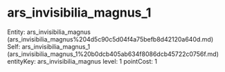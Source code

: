 # ars_invisibilia_magnus_1

Entity: ars_invisibilia_magnus (ars_invisibilia_magnus%204d5c90c5d04f4a75befb8d42120a640d.md)
Self: ars_invisibilia_magnus_1 (ars_invisibilia_magnus_1%20b0dcb405ab634f8086dcb45722c0756f.md)
entityKey: ars_invisibilia_magnus
level: 1
pointCost: 1